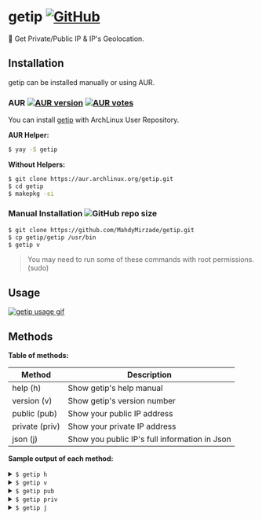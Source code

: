 # getip [![GitHub](https://img.shields.io/github/license/mahdymirzade/getip)](./LICENSE.md)
📱 Get Private/Public IP &amp; IP's Geolocation.

## Installation

getip can be installed manually or using AUR.

### AUR [![AUR version](https://img.shields.io/aur/version/getip)](https://aur.archlinux.org/packages/getip) [![AUR votes](https://img.shields.io/aur/votes/getip)](https://aur.archlinux.org/packages/getip)
You can install [getip](https://aur.archlinux.org/packages/getip) with ArchLinux User Repository.

**AUR Helper:**
```bash
$ yay -S getip
```
**Without Helpers:**
```bash
$ git clone https://aur.archlinux.org/getip.git
$ cd getip
$ makepkg -si
```

### Manual Installation ![GitHub repo size](https://img.shields.io/github/repo-size/mahdymirzade/getip)
```bash
$ git clone https://github.com/MahdyMirzade/getip.git
$ cp getip/getip /usr/bin
$ getip v
```
> You may need to run some of these commands with root permissions. (sudo)

## Usage

[![getip usage gif](https://raw.githubusercontent.com/MahdyMirzade/MahdyMirzade/main/assets/getip/usage.gif)](https://asciinema.org/a/427949)

## Methods
**Table of methods:**

| Method | Description |
| --- | --- |
| help (h) | Show getip's help manual |
| version (v) | Show getip's version number |
| public (pub) | Show your public IP address |
| private (priv) | Show your private IP address |
| json (j) | Show you public IP's full information in Json |

**Sample output of each method:**

<details>
<summary><code>$ getip h</code></summary>
    
<div class="language-bash highlighter-rouge"><div class="highlight"><pre class="highlight"><code>Usage: /usr/bin/getip [METHOD]

General Methods:
    h,  help            Show this manual
    v,  version         Show version number

IP Information Methods:
    pub,    public      Get Your Public IP Address
    priv,   private     Get Your Private IP Address
    j,      json        Get Your Public IP's Full Information in Json

Other methods can be also grabbed from json output,
    for example this is your json output:
    {
        ...
        "continent": "Europe",
        "country": "Germany",
        "region": "Bavaria",
        "city": "Nuremberg",
        "latitude": 49.4254092,
        "longitude": 11.0796553,
        ...
    }
    and if you want to get IP's country:
    $ /usr/bin/getip country
    Output: Germany

Full info: https://mahdymirzade.github.io/getip
</code></pre></div></div>

</details>

<details>
<summary><code>$ getip v</code></summary>
    
<div class="language-bash highlighter-rouge"><div class="highlight"><pre class="highlight"><code>       _
  __ _(_)_ __       getip (Geolocation, Private/Public IP) v1.0.1
 / _` | | '_ \      Copyright (C) 2021 Mahdy Mirzade
| (_| | | |_) |
 \__, |_| .__/      This program may be freely redistributed under
 |___/  |_|         the terms of the GNU General Public License.

</code></pre></div></div>

</details>

<details>
<summary><code>$ getip pub</code></summary>
    
<div class="language-bash highlighter-rouge"><div class="highlight"><pre class="highlight"><code>49.**.**.55</code></pre></div></div>

</details>

<details>
<summary><code>$ getip priv</code></summary>
    
<div class="language-bash highlighter-rouge"><div class="highlight"><pre class="highlight"><code>192.168.43.163</code></pre></div></div>

</details>


<details>
<summary><code>$ getip j</code></summary>
    
<div class="language-bash highlighter-rouge"><div class="highlight"><pre class="highlight"><code>{
  "ip": "49.**.**.55",
  "success": true,
  "type": "IPv4",
  "continent": "Europe",
  "continent_code": "EU",
  "country": "Germany",
  "country_code": "DE",
  "country_flag": "https://cdn.ipwhois.io/flags/de.svg",
  "country_capital": "Berlin",
  "country_phone": "+49",
  "country_neighbours": "CH,PL,NL,DK,BE,CZ,LU,FR,AT",
  "region": "Bavaria",
  "city": "Gunzenhausen",
  "latitude": 123,
  "longitude": 456,
  "asn": "AS24940",
  "org": "Hetzner Online GmbH",
  "isp": "Hetzner Online GmbH",
  "timezone": "Europe/Berlin",
  "timezone_name": "Central European Standard Time",
  "timezone_dstOffset": 0,
  "timezone_gmtOffset": 3600,
  "timezone_gmt": "GMT +1:00",
  "currency": "Euro",
  "currency_code": "EUR",
  "currency_symbol": "€",
  "currency_rates": 0.841,
  "currency_plural": "euros",
  "completed_requests": 157
}
</code></pre></div></div>

</details>
  
